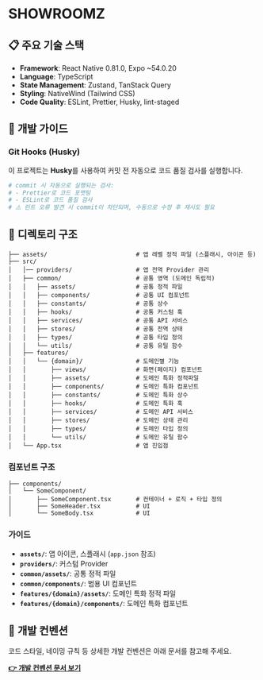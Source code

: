 # SHOWROOMZ

## 📋 주요 기술 스택

- **Framework**: React Native 0.81.0, Expo ~54.0.20
- **Language**: TypeScript
- **State Management**: Zustand, TanStack Query
- **Styling**: NativeWind (Tailwind CSS)
- **Code Quality**: ESLint, Prettier, Husky, lint-staged

## 🔧 개발 가이드

### Git Hooks (Husky)

이 프로젝트는 **Husky**를 사용하여 커밋 전 자동으로 코드 품질 검사를 실행합니다.

```bash
# commit 시 자동으로 실행되는 검사:
# - Prettier로 코드 포맷팅
# - ESLint로 코드 품질 검사
# ⚠️ 린트 오류 발견 시 commit이 차단되며, 수동으로 수정 후 재시도 필요
```

## 📁 디렉토리 구조

```
├── assets/                         # 앱 레벨 정적 파일 (스플래시, 아이콘 등)
├── src/
│   │── providers/                  # 앱 전역 Provider 관리
│   ├── common/                     # 공통 영역 (도메인 독립적)
│   │   ├── assets/                 # 공통 정적 파일
│   │   ├── components/             # 공통 UI 컴포넌트
│   │   ├── constants/              # 공통 상수
│   │   ├── hooks/                  # 공통 커스텀 훅
│   │   ├── services/               # 공통 API 서비스
│   │   ├── stores/                 # 공통 전역 상태
│   │   ├── types/                  # 공통 타입 정의
│   │   └── utils/                  # 공통 유틸 함수
│   ├── features/
│   │   └── {domain}/               # 도메인별 기능
│   │       ├── views/              # 화면(페이지) 컴포넌트
│   │       ├── assets/             # 도메인 특화 정적파일
│   │       ├── components/         # 도메인 특화 컴포넌트
│   │       ├── constants/          # 도메인 특화 상수
│   │       ├── hooks/              # 도메인 특화 훅
│   │       ├── services/           # 도메인 API 서비스
│   │       ├── stores/             # 도메인 상태 관리
│   │       ├── types/              # 도메인 타입 정의
│   │       └── utils/              # 도메인 유틸 함수
│   └── App.tsx                     # 앱 진입점
```

### 컴포넌트 구조

```
├── components/
│   └── SomeComponent/
│       ├── SomeComponent.tsx       # 컨테이너 + 로직 + 타입 정의
│       ├── SomeHeader.tsx          # UI
│       └── SomeBody.tsx            # UI
```

### 가이드

- **`assets/`**: 앱 아이콘, 스플래시 (`app.json` 참조)
- **`providers/`**: 커스텀 Provider
- **`common/assets/`**: 공통 정적 파일
- **`common/components/`**: 범용 UI 컴포넌트
- **`features/{domain}/assets/`**: 도메인 특화 정적 파일
- **`features/{domain}/components/`**: 도메인 특화 컴포넌트

## 📖 개발 컨벤션

코드 스타일, 네이밍 규칙 등 상세한 개발 컨벤션은 아래 문서를 참고해 주세요.

**[👉 개발 컨벤션 문서 보기](https://candied-surfboard-06c.notion.site/Development-Conventions-FrontEnd-263c1ade4f0380a4b4f6fab1b5220be0)**
